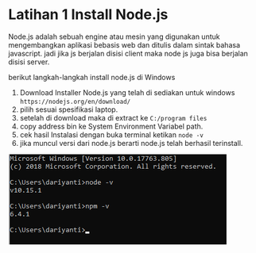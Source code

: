 # Latihan 1 Install Node.js

Node.js adalah sebuah engine atau mesin yang digunakan untuk mengembangkan aplikasi bebasis web dan ditulis dalam sintak bahasa javascript. jadi jika js berjalan disisi client maka node js juga bisa berjalan disisi server.

berikut langkah-langkah install node.js di Windows

1. Download Installer Node.js yang telah di sediakan untuk windows `https://nodejs.org/en/download/`
2. pilih sesuai spesifikasi laptop.
3. setelah di download maka di extract ke `C:/program files`
4. copy address bin ke System Environment Variabel path.
5. cek hasil Instalasi dengan buka terminal ketikan `node -v`
6. jika muncul versi dari node.js berarti node.js telah berhasil terinstall.

![alt text](gambar/Versi.png)
